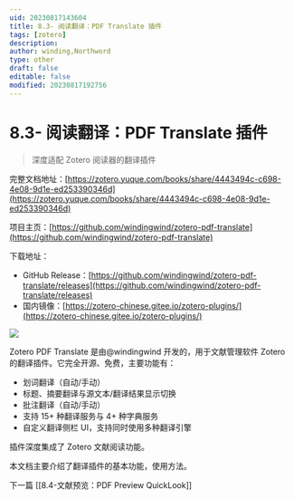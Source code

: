 ```yaml
---
uid: 20230817143604
title: 8.3- 阅读翻译：PDF Translate 插件
tags: [zotero]
description: 
author: winding,Northword
type: other
draft: false
editable: false
modified: 20230817192756
---
```


# 8.3- 阅读翻译：PDF Translate 插件

> 深度适配 Zotero 阅读器的翻译插件

完整文档地址：[https://zotero.yuque.com/books/share/4443494c-c698-4e08-9d1e-ed253390346d](https://zotero.yuque.com/books/share/4443494c-c698-4e08-9d1e-ed253390346d)

项目主页：[https://github.com/windingwind/zotero-pdf-translate](https://github.com/windingwind/zotero-pdf-translate)

下载地址：

* GitHub Release：[https://github.com/windingwind/zotero-pdf-translate/releases](https://github.com/windingwind/zotero-pdf-translate/releases)
* 国内镜像：[https://zotero-chinese.gitee.io/zotero-plugins/](https://zotero-chinese.gitee.io/zotero-plugins/)

![](https://github.com/windingwind/zotero-pdf-translate/raw/main/imgs/translate.gif#from=url&id=rFkzw&originHeight=1216&originWidth=2544&originalType=binary&ratio=1&rotation=0&showTitle=false&status=done&style=none&title=)

Zotero PDF Translate 是由@windingwind 开发的，用于文献管理软件 Zotero 的翻译插件。它完全开源、免费，主要功能有：

* 划词翻译（自动/手动）
* 标题、摘要翻译与源文本/翻译结果显示切换
* 批注翻译（自动/手动）
* 支持 15+ 种翻译服务与 4+ 种字典服务
* 自定义翻译侧栏 UI，支持同时使用多种翻译引擎

插件深度集成了 Zotero 文献阅读功能。

本文档主要介绍了翻译插件的基本功能，使用方法。

下一篇 [[8.4-文献预览：PDF Preview QuickLook]]